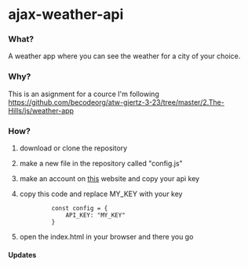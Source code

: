# ajax-weather-api
### What?
A weather app where you can see the weather for a city of your choice.

### Why?
This is an asignment for a cource I'm following
https://github.com/becodeorg/atw-giertz-3-23/tree/master/2.The-Hills/js/weather-app

### How?

1. download or clone the repository
2. make a new file in the repository called "config.js"
3. make an account on [this](https://openweathermap.org) website and copy your api key
4. copy this code and replace MY_KEY with your key

                const config = {
                    API_KEY: "MY_KEY"
                }
                
5. open the index.html in your browser and there you go

#### Updates

